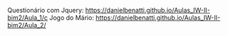 Questionário com Jquery: https://danielbenatti.github.io/Aulas_IW-II-bim2/Aula_1/c
Jogo do Mário: https://danielbenatti.github.io/Aulas_IW-II-bim2/Aula_2/
